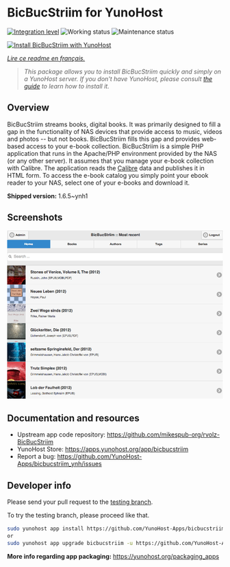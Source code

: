 <!--
N.B.: This README was automatically generated by https://github.com/YunoHost/apps/tree/master/tools/readme_generator
It shall NOT be edited by hand.
-->

# BicBucStriim for YunoHost

[![Integration level](https://dash.yunohost.org/integration/bicbucstriim.svg)](https://dash.yunohost.org/appci/app/bicbucstriim) ![Working status](https://ci-apps.yunohost.org/ci/badges/bicbucstriim.status.svg) ![Maintenance status](https://ci-apps.yunohost.org/ci/badges/bicbucstriim.maintain.svg)

[![Install BicBucStriim with YunoHost](https://install-app.yunohost.org/install-with-yunohost.svg)](https://install-app.yunohost.org/?app=bicbucstriim)

*[Lire ce readme en français.](./README_fr.md)*

> *This package allows you to install BicBucStriim quickly and simply on a YunoHost server.
If you don't have YunoHost, please consult [the guide](https://yunohost.org/#/install) to learn how to install it.*

## Overview

BicBucStriim streams books, digital books. It was primarily designed to fill a gap in the functionality of NAS devices that provide access to music, videos and photos -- but not books. BicBucStriim fills this gap and provides web-based access to your e-book collection.
BicBucStriim is a simple PHP application that runs in the Apache/PHP environment provided by the NAS (or any other server). It assumes that you manage your e-book collection with Calibre. The application reads the [Calibre](https://calibre-ebook.com/) data and publishes it in HTML form. To access the e-book catalog you simply point your ebook reader to your NAS, select one of your e-books and download it.

**Shipped version:** 1.6.5~ynh1

## Screenshots

![Screenshot of BicBucStriim](./doc/screenshots/bbs-121-recent.png)

## Documentation and resources

* Upstream app code repository: <https://github.com/mikespub-org/rvolz-BicBucStriim>
* YunoHost Store: <https://apps.yunohost.org/app/bicbucstriim>
* Report a bug: <https://github.com/YunoHost-Apps/bicbucstriim_ynh/issues>

## Developer info

Please send your pull request to the [testing branch](https://github.com/YunoHost-Apps/bicbucstriim_ynh/tree/testing).

To try the testing branch, please proceed like that.

``` bash
sudo yunohost app install https://github.com/YunoHost-Apps/bicbucstriim_ynh/tree/testing --debug
or
sudo yunohost app upgrade bicbucstriim -u https://github.com/YunoHost-Apps/bicbucstriim_ynh/tree/testing --debug
```

**More info regarding app packaging:** <https://yunohost.org/packaging_apps>
